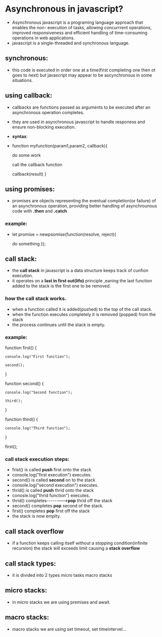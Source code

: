 # Asynchronous in javascript?
- Asynchronous javascript is a programing language approach that enables the non- execution of tasks, allowing concurrrent operations, improved responsiveness and efficient handling of time-consuming operations in web applications.
- javascript is a single-threaded and synchronous language.
## synchronous:
- this code is executed in order one at a time(first completing one then ot goes to next) but javascript may appear to be ascynchronous in some situations.
## using callback:
- callbacks are functions passed as arguments to be executed after an asynchronous operation completes.
- they are used in asynchronous javascript to handle responess and ensure non-blocking execution.
- **syntax**:
- function myfunction(param1,param2,  callback){

    do some work

    call the callback function

    callback(result)
}

## using promises:
- promises are objects representing the eventual completion(or failure) of an asynchronous operation, providing better handling of asynchrounous code with **.then** and **.catch**
### example:
- let promise = newpsomise(function(resolve, reject){

    do something
});

## call stack:
- the **call stack** in javascript is a data structure keeps track of cunfion execution.
- it operates on a **last in first out(lifo)** principle ,eaning the last function added to the stack is the first one to be removed.
### how the call stack works.
- when a function called it is added(pushed) to the top of the call stack.
- when the function executes completely it is removed (popped) from the stack
- the process continues until the stack is empty.
### example:
 function first() {
    
    
    console.log("First function");

    second();

}

function second() {

    console.log("Second function");

    third();

}

function third() {

    console.log("Third function");

}


first();

### call stack execution steps:
- frist() is called **push** first onto the stack
- console.log("first execution") executes.
- second() is called **second** on to the stack
- console.log("second execution") executes.
- thrid() is called **push** thrid onto the stack
- conosle.log("thrid function") executes.
- thrid() completes-------->**pop** thrid off the stack
- second() completes **pop** second of the stack.
- first() completes **pop** first off the stack
- the stack is now emplty.
## call stack overflow
- if a function keeps calling itself without a stopping condition(infinite recursion) the stack will exceeds limit causing a **stack overflow**
## call stack types:
- it is divided into 2 types 
      micro tasks
      macro stacks
## micro stacks:
- in micro stacks we are using premises and await.
## macro stacks:
- macro stacks we are using set timeout, set timeintervel...





 